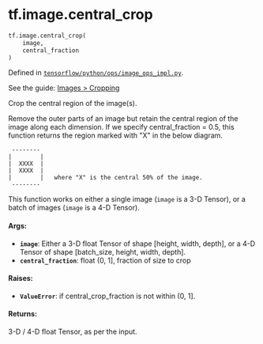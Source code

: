 <div itemscope itemtype="http://developers.google.com/ReferenceObject">
<meta itemprop="name" content="tf.image.central_crop" />
<meta itemprop="path" content="Stable" />
</div>

# tf.image.central_crop

``` python
tf.image.central_crop(
    image,
    central_fraction
)
```



Defined in [`tensorflow/python/ops/image_ops_impl.py`](https://www.tensorflow.org/code/tensorflow/python/ops/image_ops_impl.py).

See the guide: [Images > Cropping](../../../../api_guides/python/image.md#Cropping)

Crop the central region of the image(s).

Remove the outer parts of an image but retain the central region of the image
along each dimension. If we specify central_fraction = 0.5, this function
returns the region marked with "X" in the below diagram.

     --------
    |        |
    |  XXXX  |
    |  XXXX  |
    |        |   where "X" is the central 50% of the image.
     --------

This function works on either a single image (`image` is a 3-D Tensor), or a
batch of images (`image` is a 4-D Tensor).

#### Args:

* <b>`image`</b>: Either a 3-D float Tensor of shape [height, width, depth], or a 4-D
    Tensor of shape [batch_size, height, width, depth].
* <b>`central_fraction`</b>: float (0, 1], fraction of size to crop


#### Raises:

* <b>`ValueError`</b>: if central_crop_fraction is not within (0, 1].


#### Returns:

3-D / 4-D float Tensor, as per the input.